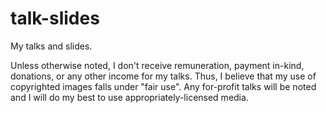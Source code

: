 # talk-slides
My talks and slides.

Unless otherwise noted, I don't receive remuneration, payment in-kind, donations, or any other 
income for my talks.  Thus, I believe that my use of copyrighted images falls under "fair use".
Any for-profit talks will be noted and I will do my best to use appropriately-licensed media.
